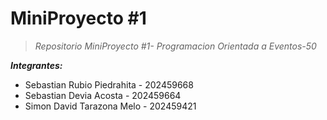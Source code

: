 # MiniProyecto #1

>*Repositorio MiniProyecto #1- Programacion Orientada a Eventos-50*

***Integrantes:***

 - Sebastian Rubio Piedrahita - 202459668
 - Sebastian Devia Acosta - 202459664
- Simon David Tarazona Melo - 202459421

